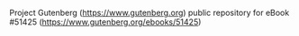 Project Gutenberg (https://www.gutenberg.org) public repository for
eBook #51425 (https://www.gutenberg.org/ebooks/51425)
